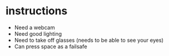 # instructions

- Need a webcam
- Need good lighting
- Need to take off glasses (needs to be able to see your eyes)
- Can press space as a failsafe